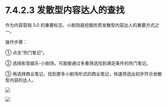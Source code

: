# 7.4.2.3 发散型内容达人的查找

作为内容营销 3.0 的重要标志，小剧场是挖掘优质发散型内容达人的重要方式之一。

操作步骤：

① 点击“热门笔记”。

② 选择影音娱乐-小剧场，可直接通过多重筛选找到满足条件的热门笔记。

③ 再选择商业笔记，找到更多小剧场形式的商业笔记，快速筛选出初步符合发散型内容的达人。

![](img/fd5928350fbfb20c1e1353710180d8ad.png)

![](img/f5f11c405b1ebfa42488ca1035ca05ad.png)